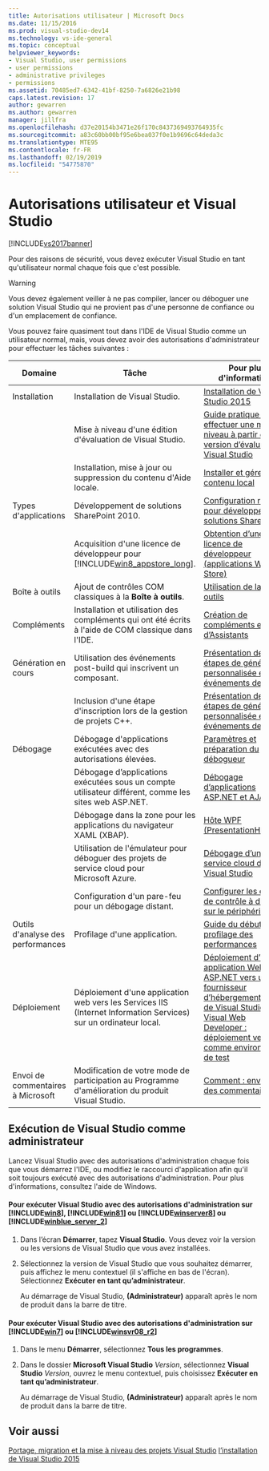 ```yaml
---
title: Autorisations utilisateur | Microsoft Docs
ms.date: 11/15/2016
ms.prod: visual-studio-dev14
ms.technology: vs-ide-general
ms.topic: conceptual
helpviewer_keywords:
- Visual Studio, user permissions
- user permissions
- administrative privileges
- permissions
ms.assetid: 70485ed7-6342-41bf-8250-7a6826e21b98
caps.latest.revision: 17
author: gewarren
ms.author: gewarren
manager: jillfra
ms.openlocfilehash: d37e20154b3471e26f170c8437369493764935fc
ms.sourcegitcommit: a83c60bb00bf95e6bea037f0e1b9696c64deda3c
ms.translationtype: MTE95
ms.contentlocale: fr-FR
ms.lasthandoff: 02/19/2019
ms.locfileid: "54775870"
---
```

# <a name="user-permissions-and-visual-studio"></a>Autorisations utilisateur et Visual Studio
[!INCLUDE[vs2017banner](../includes/vs2017banner.md)]

Pour des raisons de sécurité, vous devez exécuter Visual Studio en tant qu'utilisateur normal chaque fois que c'est possible.

> [!WARNING]
>  Vous devez également veiller à ne pas compiler, lancer ou déboguer une solution Visual Studio qui ne provient pas d'une personne de confiance ou d'un emplacement de confiance.

 Vous pouvez faire quasiment tout dans l'IDE de Visual Studio comme un utilisateur normal, mais, vous devez avoir des autorisations d'administrateur pour effectuer les tâches suivantes :

|Domaine|Tâche|Pour plus d'informations|
|----------|----------|--------------------------|
|Installation|Installation de Visual Studio.|[Installation de Visual Studio 2015](../install/install-visual-studio-2015.md)|
||Mise à niveau d'une édition d'évaluation de Visual Studio.|[Guide pratique pour effectuer une mise à niveau à partir d’une version d’évaluation de Visual Studio](../install/how-to-upgrade-from-a-trial-edition-of-visual-studio.md)|
||Installation, mise à jour ou suppression du contenu d'Aide locale.|[Installer et gérer un contenu local](../ide/install-and-manage-local-content.md)|
|Types d'applications|Développement de solutions SharePoint 2010.|[Configuration requise pour développer des solutions SharePoint](http://msdn.microsoft.com/library/ae8ff69d-4540-4380-ab0b-845f7108e89c)|
||Acquisition d'une licence de développeur pour [!INCLUDE[win8_appstore_long](../includes/win8-appstore-long-md.md)].|[Obtention d’une licence de développeur (applications Windows Store)](http://go.microsoft.com/fwlink/?LinkID=241313)|
|Boîte à outils|Ajout de contrôles COM classiques à la **Boîte à outils**.|[Utilisation de la boîte à outils](../ide/using-the-toolbox.md)|
|Compléments|Installation et utilisation des compléments qui ont été écrits à l'aide de COM classique dans l'IDE.|[Création de compléments et d’Assistants](http://msdn.microsoft.com/library/c5a47c21-6668-4de3-898d-afa969317e73)|
|Génération en cours|Utilisation des événements post-build qui inscrivent un composant.|[Présentation des étapes de génération personnalisée et des événements de build](http://msdn.microsoft.com/library/beb2f017-3e9f-4b2c-9b57-2572fd2628e4)|
||Inclusion d'une étape d'inscription lors de la gestion de projets C++.|[Présentation des étapes de génération personnalisée et des événements de build](http://msdn.microsoft.com/library/beb2f017-3e9f-4b2c-9b57-2572fd2628e4)|
|Débogage|Débogage d'applications exécutées avec des autorisations élevées.|[Paramètres et préparation du débogueur](../debugger/debugger-settings-and-preparation.md)|
||Débogage d’applications exécutées sous un compte utilisateur différent, comme les sites web ASP.NET.|[Débogage d’applications ASP.NET et AJAX](../debugger/debugging-aspnet-and-ajax-applications.md)|
||Débogage dans la zone pour les applications du navigateur XAML (XBAP).|[Hôte WPF (PresentationHost.exe)](http://msdn.microsoft.com/library/3215bfa1-722c-4ac8-a7c5-bdd02d30afbd)|
||Utilisation de l'émulateur pour déboguer des projets de service cloud pour Microsoft Azure.|[Débogage d’un service cloud dans Visual Studio](http://go.microsoft.com/fwlink/?LinkId=266725)|
||Configuration d'un pare-feu pour un débogage distant.|[Configurer les outils de contrôle à distance sur le périphérique](http://msdn.microsoft.com/library/90f45630-0d26-4698-8c1f-63f85a12db9c)|
|Outils d'analyse des performances|Profilage d'une application.|[Guide du débutant en profilage des performances](../profiling/beginners-guide-to-performance-profiling.md)|
|Déploiement|Déploiement d'une application web vers les Services IIS (Internet Information Services) sur un ordinateur local.|[Déploiement d’une application Web ASP.NET vers un fournisseur d’hébergement à l’aide de Visual Studio ou Visual Web Developer : déploiement vers IIS comme environnement de test](http://go.microsoft.com/fwlink/?LinkId=266478)|
|Envoi de commentaires à Microsoft|Modification de votre mode de participation au Programme d'amélioration du produit Visual Studio.|[Comment : envoyer des commentaires](../misc/how-to-send-feedback-about-visual-studio.md)|

## <a name="running-visual-studio-as-an-administrator"></a>Exécution de Visual Studio comme administrateur
 Lancez Visual Studio avec des autorisations d'administration chaque fois que vous démarrez l'IDE, ou modifiez le raccourci d'application afin qu'il soit toujours exécuté avec des autorisations d'administration. Pour plus d'informations, consultez l'aide de Windows.

#### <a name="to-run-visual-studio-with-administrative-permissions-on-includewin8includeswin8-mdmd-includewin81includeswin81-mdmd-includewinserver8includeswinserver8-mdmd-or-includewinblueserver2includeswinblue-server-2-mdmd"></a>Pour exécuter Visual Studio avec des autorisations d'administration sur [!INCLUDE[win8](../includes/win8-md.md)], [!INCLUDE[win81](../includes/win81-md.md)] ou [!INCLUDE[winserver8](../includes/winserver8-md.md)] ou [!INCLUDE[winblue_server_2](../includes/winblue-server-2-md.md)]

1.  Dans l’écran **Démarrer**, tapez **Visual Studio**. Vous devez voir la version ou les versions de Visual Studio que vous avez installées.

2.  Sélectionnez la version de Visual Studio que vous souhaitez démarrer, puis affichez le menu contextuel (il s'affiche en bas de l'écran). Sélectionnez **Exécuter en tant qu’administrateur**.

     Au démarrage de Visual Studio, **(Administrateur)** apparaît après le nom de produit dans la barre de titre.

#### <a name="to-run-visual-studio-with-administrative-permissions-on-includewin7includeswin7-mdmd-or-includewinsvr08r2includeswinsvr08-r2-mdmd"></a>Pour exécuter Visual Studio avec des autorisations d'administration sur [!INCLUDE[win7](../includes/win7-md.md)] ou [!INCLUDE[winsvr08_r2](../includes/winsvr08-r2-md.md)]

1.  Dans le menu **Démarrer**, sélectionnez **Tous les programmes**.

2.  Dans le dossier **Microsoft Visual Studio** *Version*, sélectionnez **Visual Studio** *Version*, ouvrez le menu contextuel, puis choisissez **Exécuter en tant qu’administrateur**.

     Au démarrage de Visual Studio, **(Administrateur)** apparaît après le nom de produit dans la barre de titre.

## <a name="see-also"></a>Voir aussi
 [Portage, migration et la mise à niveau des projets Visual Studio](../porting/porting-migrating-and-upgrading-visual-studio-projects.md) [l’installation de Visual Studio 2015](../install/install-visual-studio-2015.md)
